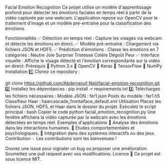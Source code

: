 Facial Emotion Recognition
Ce projet utilise un modèle d'apprentissage profond pour détecter les émotions faciales en temps réel à partir de la vidéo capturée par une webcam. L'application repose sur OpenCV pour le traitement d'image et un modèle pré-entraîné pour la classification des émotions.

Fonctionnalités
✅ Détection en temps réel : Capture les visages via webcam et détecte les émotions en direct.
✅ Modèle pré-entraîné : Chargement via fichiers JSON et HDF5.
✅ Prédiction d'émotions : Classe les émotions en 7 catégories :
Neutre
Joie
Surprise
Tristesse
Colère
Dégoût
Peur
✅ Interface visuelle : Affiche le visage détecté et l'émotion correspondante sur la vidéo en direct.
Prérequis
📌 Python 3.x
📌 OpenCV
📌 Keras
📌 TensorFlow
📌 NumPy
Installation
1️⃣ Clonez ce repository :

git clone https://github.com/Abderraouf-Naji/facial-emotion-recognition.git
2️⃣ Installez les dépendances :
pip install -r requirements.txt
3️⃣ Téléchargez les fichiers nécessaires :
Modèle JSON : fer1.json
Poids du modèle : fer1.h5
Classifieur Haar : haarcascade_frontalface_default.xml
Utilisation
Placez les fichiers JSON, HDF5, et Haar dans le dossier du projet.
Exécutez le script principal :
bash
Copier le code
python facial_emotion_recognition.py
Une fenêtre affichera la vidéo capturée par la webcam avec les émotions détectées en temps réel.
Exemples d'applications
🎯 Analyse des émotions dans les interactions humaines.
🎯 Études comportementales et psychologiques.
🎯 Intégration dans des systèmes interactifs ou des jeux.
Contribution
💡 Les contributions sont les bienvenues !

Ouvrez une issue pour signaler un bug ou proposer une amélioration.
Soumettez une pull request avec vos modifications.
Licence
📜 Ce projet est sous licence MIT.